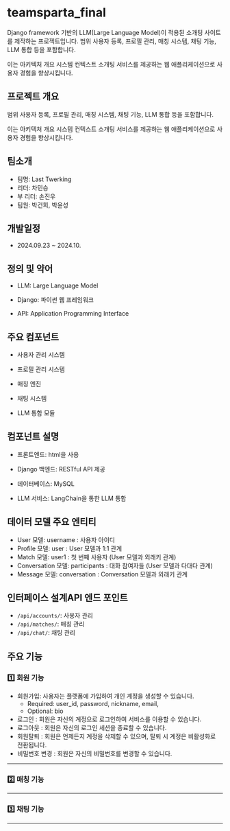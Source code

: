# teamsparta_final
Django framework 기반의 LLM(Large Language Model)이 적용된 소개팅 사이트를 제작하는 프로젝트입니다. 범위 사용자 등록, 프로필 관리, 매칭 시스템, 채팅 기능, LLM 통합 등을 포함합니다.

이는 아키텍처 개요 시스템 컨텍스트 소개팅 서비스를 제공하는 웹 애플리케이션으로 사용자 경험을 향상시킵니다.

## 프로젝트 개요
범위 사용자 등록, 프로필 관리, 매칭 시스템, 채팅 기능, LLM 통합 등을 포함합니다.

이는 아키텍처 개요 시스템 컨텍스트 소개팅 서비스를 제공하는 웹 애플리케이션으로 사용자 경험을 향상시킵니다.

## 팀소개
- 팀명: Last Twerking
- 리더: 차민승
- 부 리더: 손진우
- 팀원: 박건희, 박윤성

## 개발일정
- 2024.09.23 ~ 2024.10. 

## 정의 및 약어

 - LLM: Large Language Model

 - Django: 파이썬 웹 프레임워크

 - API: Application Programming Interface

## 주요 컴포넌트

 - 사용자 관리 시스템

 - 프로필 관리 시스템

 - 매칭 엔진

 - 채팅 시스템

 - LLM 통합 모듈

## 컴포넌트 설명

 - 프론트엔드: html을 사용

 - Django 백엔드: RESTful API 제공

 - 데이터베이스: MySQL

 - LLM 서비스: LangChain을 통한 LLM 통합

## 데이터 모델 주요 엔티티

- User 모델: username : 사용자 아이디
- Profile 모델: user : User 모델과 1:1 관계
- Match 모델: user1 : 첫 번째 사용자 (User 모델과 외래키 관계)
- Conversation 모델: participants : 대화 참여자들 (User 모델과 다대다 관계)
- Message 모델: conversation : Conversation 모델과 외래키 관계

## 인터페이스 설계API 엔드 포인트

- `/api/accounts/`: 사용자 관리
- `/api/matches/`: 매칭 관리
- `/api/chat/`: 채팅 관리

## 주요 기능

### 1️⃣ 회원 기능
- 회원가입: 사용자는 플랫폼에 가입하여 개인 계정을 생성할 수 있습니다.
  - Required: user_id, password, nickname, email, 
  - Optional: bio
- 로그인 : 회원은 자신의 계정으로 로그인하여 서비스를 이용할 수 있습니다.
- 로그아웃 : 회원은 자신의 로그인 세션을 종료할 수 있습니다.
- 회원탈퇴 : 회원은 언제든지 계정을 삭제할 수 있으며, 탈퇴 시 계정은 비활성화로 전환됩니다.
- 비밀번호 변경 : 회원은 자신의 비밀번호를 변경할 수 있습니다.
------

 ###  2️⃣ 매칭 기능


------

###  3️⃣ 채팅 기능


------